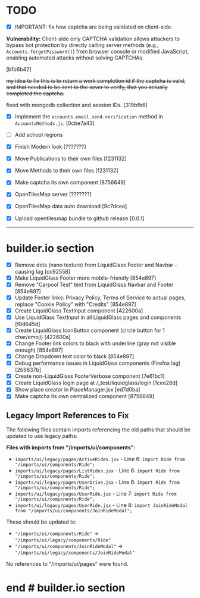 # TODO

- [x] IMPORTANT: fix how captcha are being validated on client-side.

**Vulnerability:** Client-side only CAPTCHA validation allows attackers to bypass bot protection
by directly calling server methods (e.g., `Accounts.forgotPassword()`) from browser
console or modified JavaScript, enabling automated attacks without solving CAPTCHAs.

[b1b6b42]

~~my idea to fix this is to return a work completion id if the captcha is valid, and that needed to be sent to the sever to verify, that you actually completed the captcha.~~

fixed with mongodb collection and session IDs. [319bfb6]

- [x] Implement the `accounts.email.send.verification` method in `AccountsMethods.js`. [0cbe7a43]
- [ ] Add school regions
- [x] Finish Modern look [???????]
- [x] Move Publications to their own files [f231132]
- [x] Move Methods to their own files [f231132]
- [x] Make captcha its own component [8756649]
- [x] OpenTilesMap server  [???????]
- [x] OpenTilesMap data auto download [9c7dcea]
- [x] Upload opentilesmap bundle to github release [0.0.1]


---

# builder.io section

- [x] Remove dots (nano texture) from LiquidGlass Footer and Navbar - causing lag [cc92558]
- [x] Make LiquidGlass Footer more mobile-friendly [854e897]
- [x] Remove "Carpool Test" text from LiquidGlass Navbar and Footer [854e897]
- [x] Update Footer links: Privacy Policy, Terms of Service to actual pages, replace "Cookie Policy" with "Credits" [854e897]
- [x] Create LiquidGlass TextInput component [422600a]
- [x] Use LiquidGlass TextInput in all LiquidGlass pages and components [f8d645d]
- [x] Create LiquidGlass IconButton component (circle button for 1 char/emoji) [422600a]
- [x] Change Footer link colors to black with underline (gray not visible enough) [854e897]
- [x] Change Dropdown text color to black [854e897]
- [x] Debug performance issues in LiquidGlass components (Firefox lag) [2b9837b]
- [x] Create non-LiquidGlass FooterVerbose component [7e61bc1]
- [x] Create LiquidGlass login page at /_test/liquidglass/login [1cee28d]
- [x] Show place creator in PlaceManager.jsx [ed7d0ba]
- [x] Make captcha its own centralized component [8756649]

## Legacy Import References to Fix

The following files contain imports referencing the old paths that should be updated to use legacy paths:

**Files with imports from "/imports/ui/components":**
- `imports/ui/legacy/pages/ActiveRides.jsx` - Line 6: `import Ride from "/imports/ui/components/Ride";`
- `imports/ui/legacy/pages/ListRides.jsx` - Line 6: `import Ride from "/imports/ui/components/Ride";`
- `imports/ui/legacy/pages/UserDrive.jsx` - Line 6: `import Ride from "/imports/ui/components/Ride";`
- `imports/ui/legacy/pages/UserRide.jsx` - Line 7: `import Ride from "/imports/ui/components/Ride";`
- `imports/ui/legacy/pages/UserRide.jsx` - Line 8: `import JoinRideModal from "/imports/ui/components/JoinRideModal";`

These should be updated to:
- `"/imports/ui/components/Ride"` → `"/imports/ui/legacy/components/Ride"`
- `"/imports/ui/components/JoinRideModal"` → `"/imports/ui/legacy/components/JoinRideModal"`

No references to "/imports/ui/pages" were found.

# end # builder.io section
